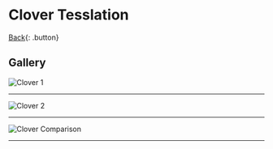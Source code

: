 # Clover Tesslation

[Back](../../index.md){: .button}

## Gallery

![Clover 1](https://mark1626.github.io/knowledge/assets/origami/tesslation/clover_hydrangea/clover_1.jpg)

---

![Clover 2](https://mark1626.github.io/knowledge/assets/origami/tesslation/clover_hydrangea/clover_1.jpg)

---


![Clover Comparison](https://mark1626.github.io/knowledge/assets/origami/tesslation/clover_hydrangea/clover_comparison.jpg)

---
